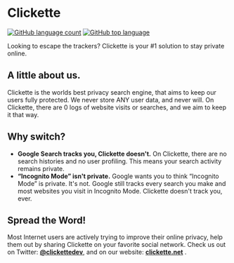 # Clickette
[![GitHub language count](https://img.shields.io/github/languages/count/clickette/main?style=for-the-badge)](#clickette) [![GitHub top language](https://img.shields.io/badge/TOP%20LANGUAGE-HTML-orange?style=for-the-badge)](#clickette)

Looking to escape the trackers? Clickette is your #1 solution to stay private online.
## A little about us.
Clickette is the worlds best privacy search engine, that aims to keep our users fully protected.
We never store ANY user data, and never will. On Clickette, there are 0 logs of website visits or searches, and we aim to keep it that way.
## Why switch?
- **Google Search tracks you, Clickette doesn't.**
On Clickette, there are no search histories and no user profiling. This means your search activity remains private.
- **“Incognito Mode” isn't private.**
Google wants you to think “Incognito Mode” is private. It's not. Google still tracks every search you make and most websites you visit in Incognito Mode. Clickette doesn't track you, ever.
## Spread the Word!
<p>Most Internet users are actively trying to improve their online privacy, help them out by sharing Clickette on your favorite social network.
Check us out on Twitter: <a href="https://twitter.com/clickettedev/"><strong>@clickettedev</strong></a>, and on our website: <a href="https://www.clickette.net/"><strong>clickette.net</strong></a> .</p>
